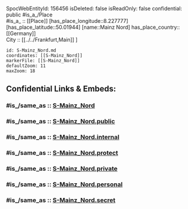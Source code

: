﻿---
location:
- 50.01944
- 8.227777
mapmarker: train
mapzoom:
- 8
- 18
tags:
- geo/station/train
type: Station
---

SpocWebEntityId: 156456
isDeleted: false
isReadOnly: false
confidential: public
#is_a_/Place  
#is_a_ :: [[Place]] 
[has_place_longitude::8.227777] 
[has_place_latitude::50.01944] 
[name::Mainz Nord] 
has_place_country:: [[Germany]]  
City :: [[../../Frankfurt,Main]] ] 


```leaflet
id: S-Mainz_Nord.md
coordinates: [[S-Mainz_Nord]] 
markerFile: [[S-Mainz_Nord]] 
defaultZoom: 11 
maxZoom: 18
```


## Confidential Links & Embeds: 

### #is_/same_as :: [S-Mainz_Nord](S-Mainz_Nord.md) 

### #is_/same_as :: [S-Mainz_Nord.public](/_public/Earth/Continent/Europe/Europe~Central/Germany/Germany~West/Hessen/counties~Hessen/Frankfurt~Main/Stations-FFM~S/S-Mainz_Nord.public.md) 

### #is_/same_as :: [S-Mainz_Nord.internal](/_internal/Earth/Continent/Europe/Europe~Central/Germany/Germany~West/Hessen/counties~Hessen/Frankfurt~Main/Stations-FFM~S/S-Mainz_Nord.internal.md) 

### #is_/same_as :: [S-Mainz_Nord.protect](/_protect/Earth/Continent/Europe/Europe~Central/Germany/Germany~West/Hessen/counties~Hessen/Frankfurt~Main/Stations-FFM~S/S-Mainz_Nord.protect.md) 

### #is_/same_as :: [S-Mainz_Nord.private](/_private/Earth/Continent/Europe/Europe~Central/Germany/Germany~West/Hessen/counties~Hessen/Frankfurt~Main/Stations-FFM~S/S-Mainz_Nord.private.md) 

### #is_/same_as :: [S-Mainz_Nord.personal](/_personal/Earth/Continent/Europe/Europe~Central/Germany/Germany~West/Hessen/counties~Hessen/Frankfurt~Main/Stations-FFM~S/S-Mainz_Nord.personal.md) 

### #is_/same_as :: [S-Mainz_Nord.secret](/_secret/Earth/Continent/Europe/Europe~Central/Germany/Germany~West/Hessen/counties~Hessen/Frankfurt~Main/Stations-FFM~S/S-Mainz_Nord.secret.md)

